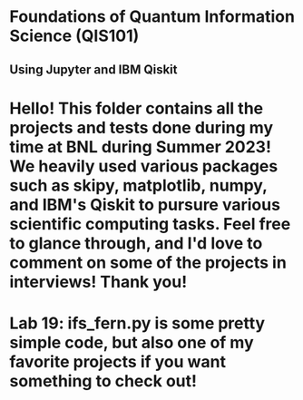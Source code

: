 # Foundations of Quantum Information Science (QIS101)

## Using Jupyter and IBM Qiskit

# Hello! This folder contains all the projects and tests done during my time at BNL during Summer 2023! We heavily used various packages such as skipy, matplotlib, numpy, and IBM's Qiskit to pursure various scientific computing tasks. Feel free to glance through, and I'd love to comment on some of the projects in interviews! Thank you!

# Lab 19: ifs_fern.py is some pretty simple code, but also one of my favorite projects if you want something to check out!
